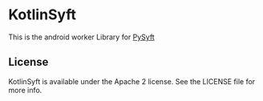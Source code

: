 # KotlinSyft

This is the android worker Library for [PySyft](https://github.com/OpenMined/PySyft)
## License

KotlinSyft is available under the Apache 2 license. See the LICENSE file for more info.
